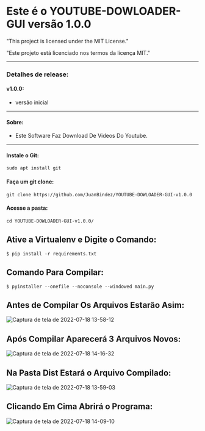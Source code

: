 # Este é o YOUTUBE-DOWLOADER-GUI versão 1.0.0

"This project is licensed under the MIT License."

"Este projeto está licenciado nos termos da licença MIT."

----------
### Detalhes de release:

#### v1.0.0:

- versão inicial

----------
#### Sobre:

- Este Software Faz Download De Videos Do Youtube.

-----------
#### Instale o Git:

    sudo apt install git

#### Faça um git clone:

    git clone https://github.com/JuanBindez/YOUTUBE-DOWLOADER-GUI-v1.0.0
    
#### Acesse a pasta:

    cd YOUTUBE-DOWLOADER-GUI-v1.0.0/

## Ative a Virtualenv e Digite o Comando:


    $ pip install -r requirements.txt

## Comando Para Compilar:




    $ pyinstaller --onefile --noconsole --windowed main.py
    
    
## Antes de Compilar Os Arquivos Estarão Asim:

![Captura de tela de 2022-07-18 13-58-12](https://user-images.githubusercontent.com/79322362/179566764-2d5149fe-4425-45d6-a025-032d66251c7f.png)

## Após Compilar Aparecerá 3 Arquivos Novos:

![Captura de tela de 2022-07-18 14-16-32](https://user-images.githubusercontent.com/79322362/179566787-86690eba-0902-4be7-9d7f-620996c776b5.png)

## Na Pasta Dist Estará o Arquivo Compilado:

![Captura de tela de 2022-07-18 13-59-03](https://user-images.githubusercontent.com/79322362/179566803-b58c664b-bb25-4d49-8bb0-8fd5466123de.png)

## Clicando Em Cima Abrirá o Programa:

![Captura de tela de 2022-07-18 14-09-10](https://user-images.githubusercontent.com/79322362/179566816-fb956cd1-1001-40fa-9c32-afc68e9feb26.png)
